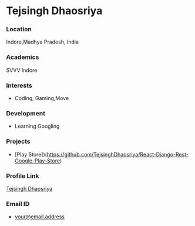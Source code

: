 # Tejsingh Dhaosriya

### Location

Indore,Madhya Pradesh, India

### Academics

SVVV Indore

### Interests

- Coding, Gaming,Move

### Development

- Learning Googling

### Projects

- [Play Store])(https://github.com/TejsinghDhaosriya/React-Django-Rest-Google-Play-Store)

### Profile Link

[Tejsingh Dhaosriya](https://github.com/TejsinghDhaosriya)

### Email ID

- your@email.address
